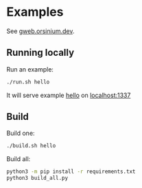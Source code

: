 # Examples

See [gweb.orsinium.dev](https://gweb.orsinium.dev/).

## Running locally

Run an example:

```bash
./run.sh hello
```

It will serve example [hello](./hello/) on [localhost:1337](http://localhost:1337/)

## Build

Build one:

```bash
./build.sh hello
```

Build all:

```bash
python3 -m pip install -r requirements.txt
python3 build_all.py
```
